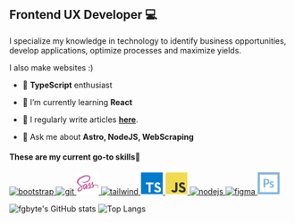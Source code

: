 <h2 align="">Frontend UX Developer 💻</h1>  

I specialize my knowledge in technology to identify business opportunities, develop applications, optimize processes and maximize yields.

I also make websites :)

  
- 📘  **TypeScript**  enthusiast

- 🌱 I’m currently learning **React**  
  
- 📝 I regularly write articles **[here](https://fgbyte.vercel.app/blog/1)**.
  
- 💬 Ask me about **Astro, NodeJS, WebScraping**


<h4>These are my current go-to skills🧠</h4>
<p align="left">
	<a href="https://astro.build" target="_blank" rel="noreferrer"> <img src="https://svgshare.com/i/qzD.svg" alt="bootstrap" width="40" height="40"> </a>
	<a href="https://git-scm.com/" target="_blank" rel="noreferrer"> <img src="https://www.vectorlogo.zone/logos/git-scm/git-scm-icon.svg" alt="git" width="40" height="40"/> </a>
	<a href="https://sass-lang.com" target="_blank" rel="noreferrer"> <img src="https://raw.githubusercontent.com/devicons/devicon/master/icons/sass/sass-original.svg" alt="sass" width="40" height="40"/> </a>
	<a href="https://tailwindcss.com/" target="_blank" rel="noreferrer"> <img src="https://www.vectorlogo.zone/logos/tailwindcss/tailwindcss-icon.svg" alt="tailwind" width="40" height="40"/> </a>
	<a href="https://www.typescriptlang.org/" target="_blank" rel="noreferrer"> <img src="https://raw.githubusercontent.com/devicons/devicon/master/icons/typescript/typescript-original.svg" alt="typescript" width="40" height="40"/> </a>
	<a href="https://developer.mozilla.org/en-US/docs/Web/JavaScript" target="_blank" rel="noreferrer"> <img src="https://raw.githubusercontent.com/devicons/devicon/master/icons/javascript/javascript-original.svg" alt="javascript" width="40" height="40"/> </a>
	<a href="https://nodejs.org" target="_blank" rel="noreferrer"> <img src="https://cdn.cdnlogo.com/logos/n/94/nodejs-icon.svg" alt="nodejs" width="40" height="40"/> </a>
	<a href="https://www.figma.com/" target="_blank" rel="noreferrer"> <img src="https://www.vectorlogo.zone/logos/figma/figma-icon.svg" alt="figma" width="40" height="40"/> </a>
	<a href="https://www.photoshop.com/en" target="_blank" rel="noreferrer"> <img src="https://raw.githubusercontent.com/devicons/devicon/master/icons/photoshop/photoshop-line.svg" alt="photoshop" width="40" height="40"/> </a>
</p>

![fgbyte's GitHub stats](https://github-readme-stats.vercel.app/api?username=fgbyte&show_icons=true&theme=transparent)
![Top Langs](https://github-readme-stats.vercel.app/api/top-langs/?username=fgbyte&hide_progress=true&theme=transparent)
